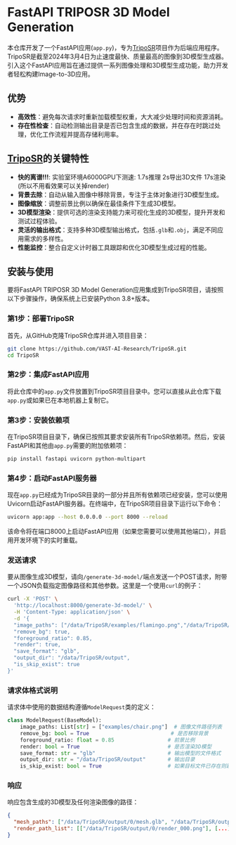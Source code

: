 # FastAPI TRIPOSR 3D Model Generation

本仓库开发了一个FastAPI应用(`app.py`)，专为[TripoSR](https://github.com/VAST-AI-Research/TripoSR.git)项目作为后端应用程序。TripoSR是截至2024年3月4日为止速度最快、质量最高的图像到3D模型生成器。引入这个FastAPI应用旨在通过提供一系列图像处理和3D模型生成功能，助力开发者轻松构建Image-to-3D应用。

## 优势

- **高效性**：避免每次请求时重新加载模型权重，大大减少处理时间和资源消耗。
- **存在性检查**：自动检测输出目录是否已包含生成的数据，并在存在时跳过处理，优化工作流程并提高存储利用率。

## [TripoSR](https://github.com/VAST-AI-Research/TripoSR.git)的关键特性
- **快的离谱!!!**: 实验室环境A6000GPU下测速: 1.7s推理 2s导出3D文件 17s渲染(所以不用看效果可以关掉render)
- **背景去除**：自动从输入图像中移除背景，专注于主体对象进行3D模型生成。
- **图像缩放**：调整前景比例以确保在最佳条件下生成3D模型。
- **3D模型渲染**：提供可选的渲染支持能力来可视化生成的3D模型，提升开发和测试过程体验。
- **灵活的输出格式**：支持多种3D模型输出格式，包括`.glb`和`.obj`，满足不同应用需求的多样性。
- **性能监控**：整合自定义计时器工具跟踪和优化3D模型生成过程的性能。

## 安装与使用

要将FastAPI TRIPOSR 3D Model Generation应用集成到TripoSR项目，请按照以下步骤操作，确保系统上已安装Python 3.8+版本。

### 第1步：部署TripoSR

首先，从GitHub克隆TripoSR仓库并进入项目目录：

```bash
git clone https://github.com/VAST-AI-Research/TripoSR.git
cd TripoSR
```

### 第2步：集成FastAPI应用

将此仓库中的`app.py`文件放置到TripoSR项目目录中。您可以直接从此仓库下载`app.py`或如果已在本地机器上复制它。

### 第3步：安装依赖项

在TripoSR项目目录下，确保已按照其要求安装所有TripoSR依赖项。然后，安装FastAPI和其他由`app.py`需要的附加依赖项：

```bash
pip install fastapi uvicorn python-multipart
```

### 第4步：启动FastAPI服务器

现在`app.py`已经成为TripoSR目录的一部分并且所有依赖项已经安装，您可以使用Uvicorn启动FastAPI服务器。在终端中，在TripoSR项目目录下运行以下命令：

```bash
uvicorn app:app --host 0.0.0.0 --port 8000 --reload
```

该命令将在端口8000上启动FastAPI应用（如果您需要可以使用其他端口），并启用开发环境下的实时重载。

### 发送请求

要从图像生成3D模型，请向`/generate-3d-model/`端点发送一个POST请求，附带一个JSON负载指定图像路径和其他参数。这里是一个使用`curl`的例子：

```bash
curl -X 'POST' \
  'http://localhost:8000/generate-3d-model/' \
  -H 'Content-Type: application/json' \
  -d '{
  "image_paths": ["/data/TripoSR/examples/flamingo.png","/data/TripoSR/examples/hamburger.png","/data/TripoSR/examples/teapot.png"],
  "remove_bg": true,
  "foreground_ratio": 0.85,
  "render": true,
  "save_format": "glb",
  "output_dir": "/data/TripoSR/output",
  "is_skip_exist": true
}'
```

### 请求体格式说明

请求体中使用的数据结构遵循`ModelRequest`类的定义：

```python
class ModelRequest(BaseModel):
    image_paths: List[str] = ["examples/chair.png"]  # 图像文件路径列表
    remove_bg: bool = True                          # 是否移除背景
    foreground_ratio: float = 0.85                 # 前景比例
    render: bool = True                            # 是否渲染3D模型
    save_format: str = "glb"                       # 输出模型的文件格式
    output_dir: str = "/data/TripoSR/output"       # 输出目录
    is_skip_exist: bool = True                     # 如果目标文件已存在则跳过处理
```

### 响应

响应包含生成的3D模型及任何渲染图像的路径：

```json
{
  "mesh_paths": ["/data/TripoSR/output/0/mesh.glb", "/data/TripoSR/output/1/mesh.glb", "/data/TripoSR/output/2/mesh.glb"],
  "render_path_list": [["/data/TripoSR/output/0/render_000.png"], [...], [...]]
}
```

